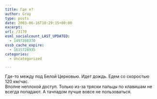 ```yaml
---
title: Где я?
author: Gray
type: posts
date: 2003-06-16T10:29:15+00:00
excerpt:
url: /3170
esml_socialcount_LAST_UPDATED:
  - 1497288370
essb_cache_expire:
  - 1615728935
categories:
  - Uncategorized

---
```








Где-то между под Белой Церковью. Идет дождь. Едем со скоростью 120 км/час.  
Вполне неплохой доступ. Только из-за тряски пальцы по клавишам не всегда попадают. А тачпадом лучше вовсе не пользоваться.